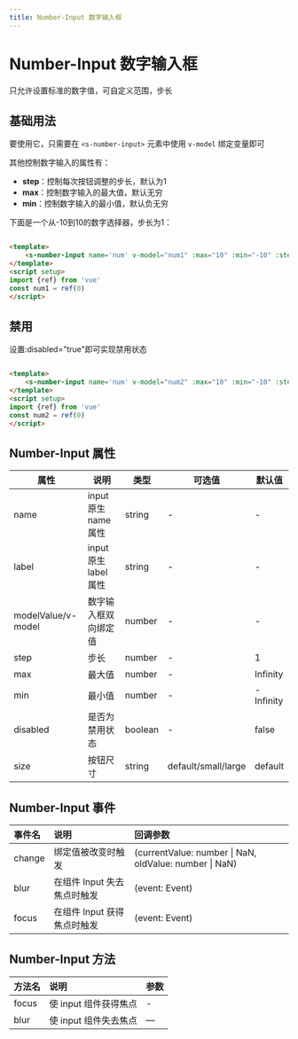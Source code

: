 ```yaml
---
title: Number-Input 数字输入框
---
```


# Number-Input 数字输入框

只允许设置标准的数字值，可自定义范围，步长

## 基础用法

要使用它，只需要在 `<s-number-input>` 元素中使用 `v-model` 绑定变量即可

其他控制数字输入的属性有：

* **step**：控制每次按钮调整的步长，默认为1
* **max**：控制数字输入的最大值，默认无穷
* **min**：控制数字输入的最小值，默认负无穷

下面是一个从-10到10的数字选择器，步长为1：

<div class="line">
    <s-number-input name='num' v-model="num1" :max="10" :min="-10" :step="1"/>
</div>


```html
<template>
    <s-number-input name='num' v-model="num1" :max="10" :min="-10" :step="1"/>
</template>
<script setup>
import {ref} from 'vue'
const num1 = ref(0)
</script>
```

##  禁用

设置:disabled="true"即可实现禁用状态

<div class="line">
    <s-number-input name='num' v-model="num2" :max="10" :min="-10" :step="1" :disabled="true"/>
</div>


```html
<template>
    <s-number-input name='num' v-model="num2" :max="10" :min="-10" :step="1" :disabled="true"/>
</template>
<script setup>
import {ref} from 'vue'
const num2 = ref(0)
</script>
```

## Number-Input 属性

| 属性               | 说明                 | 类型    | 可选值              | 默认值    |
| ------------------ | -------------------- | ------- | ------------------- | --------- |
| name               | input原生name属性    | string  | -                   | -         |
| label              | input原生label属性   | string  | -                   | -         |
| modelValue/v-model | 数字输入框双向绑定值 | number  | -                   | -         |
| step               | 步长                 | number  | -                   | 1         |
| max                | 最大值               | number  | -                   | Infinity  |
| min                | 最小值               | number  | -                   | -Infinity |
| disabled           | 是否为禁用状态       | boolean | -                   | false     |
| size               | 按钮尺寸             | string  | default/small/large | default   |

## Number-Input 事件

| 事件名 | 说明                        | 回调参数                                               |
| :----- | :-------------------------- | :----------------------------------------------------- |
| change | 绑定值被改变时触发          | (currentValue: number \| NaN, oldValue: number \| NaN) |
| blur   | 在组件 Input 失去焦点时触发 | (event: Event)                                         |
| focus  | 在组件 Input 获得焦点时触发 | (event: Event)                                         |

## Number-Input 方法

| 方法名 | 说明                  | 参数 |
| :----- | :-------------------- | :--- |
| focus  | 使 input 组件获得焦点 | -    |
| blur   | 使 input 组件失去焦点 | —    |



<script setup>
import {ref} from 'vue'
const num1 = ref(0)
const num2 = ref(0)
</script>
<style scope>
.line{
    display: flex;
    justify-content: center;
    align-items: flex-end
}
</style>

